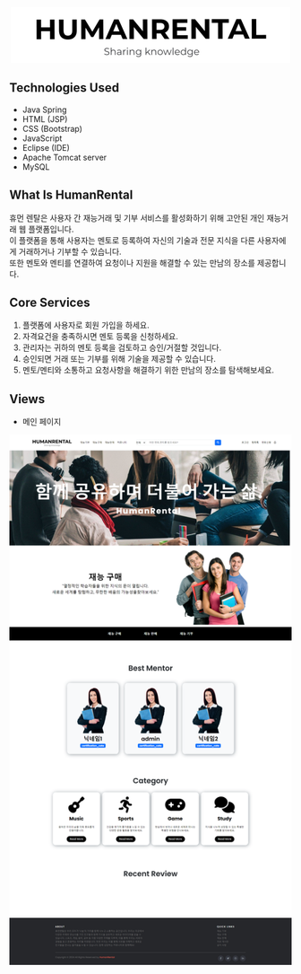 <p align="center">
  <img src="./src/logo.png" alt="Weights & Biases" />
</p>

## Technologies Used

- Java Spring
- HTML (JSP)
- CSS (Bootstrap)
- JavaScript 
- Eclipse (IDE)
- Apache Tomcat server
- MySQL

## What Is HumanRental

휴먼 렌탈은 사용자 간 재능거래 및 기부 서비스를 활성화하기 위해 고안된 개인 재능거래 웹 플랫폼입니다. <br>
이 플랫폼을 통해 사용자는 멘토로 등록하여 자신의 기술과 전문 지식을 다른 사용자에게 거래하거나 기부할 수 있습니다. <br>
또한 멘토와 멘티를 연결하여 요청이나 지원을 해결할 수 있는 만남의 장소를 제공합니다.<br>

## Core Services

1. 플랫폼에 사용자로 회원 가입을 하세요.
2. 자격요건을 충족하시면 멘토 등록을 신청하세요.
3. 관리자는 귀하의 멘토 등록을 검토하고 승인/거절할 것입니다.
4. 승인되면 거래 또는 기부를 위해 기술을 제공할 수 있습니다.
5. 멘토/멘티와 소통하고 요청사항을 해결하기 위한 만남의 장소를 탐색해보세요.

## Views
- 메인 페이지
<img src="./src/main.png" width="600">
